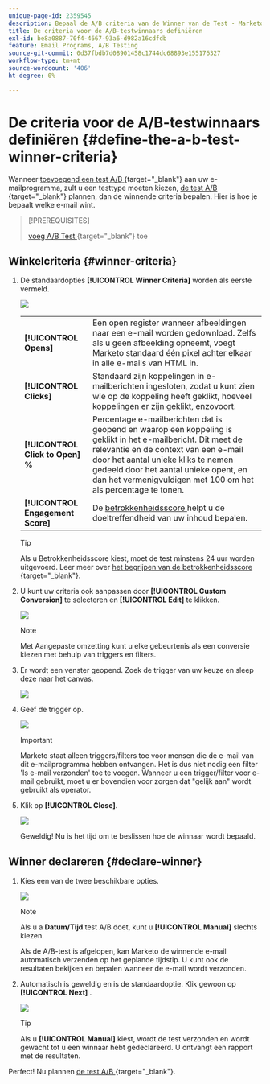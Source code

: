 ```yaml
---
unique-page-id: 2359545
description: Bepaal de A/B criteria van de Winner van de Test - Marketo DOS - de Documentatie van het Product
title: De criteria voor de A/B-testwinnaars definiëren
exl-id: be8a0887-70f4-4667-93a6-d982a16cdfdb
feature: Email Programs, A/B Testing
source-git-commit: 0d37fbdb7d08901458c1744dc68893e155176327
workflow-type: tm+mt
source-wordcount: '406'
ht-degree: 0%

---
```


# De criteria voor de A/B-testwinnaars definiëren {#define-the-a-b-test-winner-criteria}

Wanneer [ toevoegend een test A/B ](/help/marketo/product-docs/email-marketing/email-programs/email-program-actions/email-test-a-b-test/add-an-a-b-test.md){target="_blank"} aan uw e-mailprogramma, zult u een testtype moeten kiezen, [ de test A/B ](/help/marketo/product-docs/email-marketing/email-programs/email-program-actions/email-test-a-b-test/schedule-the-a-b-test.md){target="_blank"} plannen, dan de winnende criteria bepalen. Hier is hoe je bepaalt welke e-mail wint.

>[!PREREQUISITES]
>
>[ voeg A/B Test ](/help/marketo/product-docs/email-marketing/email-programs/email-program-actions/email-test-a-b-test/add-an-a-b-test.md){target="_blank"} toe

## Winkelcriteria {#winner-criteria}

1. De standaardopties **[!UICONTROL Winner Criteria]** worden als eerste vermeld.

   ![](assets/image2014-9-12-15-3a51-3a3.png)

   <table>
   <tr>
   <td><b>[!UICONTROL Opens]</b></td>
   <td>Een open register wanneer afbeeldingen naar een e-mail worden gedownload. Zelfs als u geen afbeelding opneemt, voegt Marketo standaard één pixel achter elkaar in alle e-mails van HTML in.</td>
   </tr>
   <tr>
   <td><b>[!UICONTROL Clicks]</b></td>
   <td>Standaard zijn koppelingen in e-mailberichten ingesloten, zodat u kunt zien wie op de koppeling heeft geklikt, hoeveel koppelingen er zijn geklikt, enzovoort.</td>
   </tr>
   <tr>
   <td><b>[!UICONTROL Click to Open] %</b></td>
   <td>Percentage e-mailberichten dat is geopend en waarop een koppeling is geklikt in het e-mailbericht. Dit meet de relevantie en de context van een e-mail door het aantal unieke kliks te nemen gedeeld door het aantal unieke opent, en dan het vermenigvuldigen met 100 om het als percentage te tonen.</td>
   </tr>
   <tr>
   <td><b>[!UICONTROL Engagement Score]</b></td>
   <td>De <a href="https://experienceleague.adobe.com/docs/marketo/using/product-docs/email-marketing/drip-nurturing/reports-and-notifications/understanding-the-engagement-score.html?lang=nl-NL" target="_blank"> betrokkenheidsscore </a> helpt u de doeltreffendheid van uw inhoud bepalen.</td>
   </tr>
   </table>

   >[!TIP]
   >
   >Als u Betrokkenheidsscore kiest, moet de test minstens 24 uur worden uitgevoerd. Leer meer over [ het begrijpen van de betrokkenheidsscore ](/help/marketo/product-docs/email-marketing/drip-nurturing/reports-and-notifications/understanding-the-engagement-score.md){target="_blank"}.

1. U kunt uw criteria ook aanpassen door **[!UICONTROL Custom Conversion]** te selecteren en **[!UICONTROL Edit]** te klikken.

   ![](assets/image2014-9-12-15-3a51-3a53.png)

   >[!NOTE]
   >
   >Met Aangepaste omzetting kunt u elke gebeurtenis als een conversie kiezen met behulp van triggers en filters.

1. Er wordt een venster geopend. Zoek de trigger van uw keuze en sleep deze naar het canvas.

   ![](assets/image2014-9-12-15-3a52-3a18.png)

1. Geef de trigger op.

   ![](assets/image2014-9-12-15-3a53-3a11.png)

   >[!IMPORTANT]
   >
   >Marketo staat alleen triggers/filters toe voor mensen die de e-mail van dit e-mailprogramma hebben ontvangen. Het is dus niet nodig een filter &#39;Is e-mail verzonden&#39; toe te voegen. Wanneer u een trigger/filter voor e-mail gebruikt, moet u er bovendien voor zorgen dat &quot;gelijk aan&quot; wordt gebruikt als operator.

1. Klik op **[!UICONTROL Close]**.

   ![](assets/image2014-9-12-15-3a53-3a36.png)

   Geweldig! Nu is het tijd om te beslissen hoe de winnaar wordt bepaald.

## Winner declareren {#declare-winner}

1. Kies een van de twee beschikbare opties.

   ![](assets/image2014-9-12-15-3a53-3a44.png)

   >[!NOTE]
   >
   >Als u a **Datum/Tijd** test A/B doet, kunt u **[!UICONTROL Manual]** slechts kiezen.

   Als de A/B-test is afgelopen, kan Marketo de winnende e-mail automatisch verzenden op het geplande tijdstip. U kunt ook de resultaten bekijken en bepalen wanneer de e-mail wordt verzonden.

1. Automatisch is geweldig en is de standaardoptie. Klik gewoon op **[!UICONTROL Next]** .

   ![](assets/image2014-9-12-15-3a54-3a35.png)

   >[!TIP]
   >
   >Als u **[!UICONTROL Manual]** kiest, wordt de test verzonden en wordt gewacht tot u een winnaar hebt gedeclareerd. U ontvangt een rapport met de resultaten.

Perfect! Nu plannen [ de test A/B ](/help/marketo/product-docs/email-marketing/email-programs/email-program-actions/email-test-a-b-test/schedule-the-a-b-test.md){target="_blank"}.

